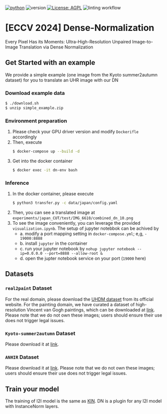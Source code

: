 [![python](https://img.shields.io/badge/Python-3.9-3776AB.svg?style=flat&logo=python&logoColor=white)](https://www.python.org)
![version](https://img.shields.io/badge/version-0.1.0-red)
[![License: AGPL](https://img.shields.io/badge/License-AGPL-yellow.svg)](https://github.com/Kaminyou/Dense-Normalization/blob/main/LICENSE)
![linting workflow](https://github.com/Kaminyou/Dense-Normalization/actions/workflows/main.yml/badge.svg)
# [ECCV 2024] Dense-Normalization
Every Pixel Has its Moments: Ultra-High-Resolution Unpaired Image-to-Image Translation via Dense Normalization

## Get Started with an example
We provide a simple example (one image from the Kyoto summer2autumn dataset) for you to translate an UHR image with our DN

### Download example data
```bash
$ ./download.sh
$ unzip simple_example.zip
```

### Environment preparation
1. Please check your GPU driver version and modify `Dockerifle` accordingly
2. Then, execute
    ```bash
    $ docker-compose up --build -d
    ```
3. Get into the docker container
    ```bash
    $ docker exec -it dn-env bash
    ```

### Inference
1. In the docker container, please execute
    ```bash
    $ python3 transfer.py -c data/japan/config.yaml
    ```
2. Then, you can see a translated image at `experiments/japan_CUT/test/IMG_6610/combined_dn_10.png`
3. To see the image conveniently, you can leverage the provided `visualization.ipynb`. The setup of jupyter notebbok can be achived by
    - a. modify a port mapping setting in `docker-compose.yml`; e,g, `- 19000:8888`
    - b. install `jupyter` in the container
    - c. run your jupyter notebook by `nohup jupyter notebook --ip=0.0.0.0 --port=8888 --allow-root &`
    - d. open the jupter notebook service on your port (`19000` here)

## Datasets
### `real2paint` Dataset
For the real domain, please download the [UHDM dataset](https://xinyu-andy.github.io/uhdm-page/) from its official website. For the painting domain, we have curated a dataset of high-resolution Vincent van Gogh paintings, which can be downloaded at [link](https://www.dropbox.com/scl/fi/gohkhvipij61w496eeqdw/vincent_van_gogh.zip?rlkey=vco57kdadendwhy4zzednkk4i&st=d127g9bk&dl=0). Please note that we do not own these images; users should ensure their use does not trigger legal issues.

### `Kyoto-summer2autumn` Dataset
Please download it at [link](https://github.com/Kaminyou/Kyoto-summer2autumn).

### `ANHIR` Dataset
Please download it at [link](https://anhir.grand-challenge.org/Data/). Please note that we do not own these images; users should ensure their use does not trigger legal issues.

## Train your model
The training of I2I model is the same as [KIN](https://github.com/Kaminyou/URUST). DN is a plugin for any I2I model with InstanceNorm layers.
